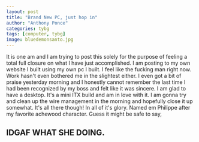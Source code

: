 ```yaml
---
layout: post
title: "Brand New PC, just hop in"
author: "Anthony Ponce"
categories: tybg
tags: [computer, tybg]
image: bluedemonsanto.jpg
---
```


It is one am and I am trying to post this solely for the purpose of feeling a total full closure on what I have just accomplished. I am posting to my own website I built using my own pc I built. I feel like the fucking man right now. Work hasn't even bothered me in the slightest either. I even got a bit of praise yesterday morning and I honestly cannot remember the last time I had been recognized by my boss and felt like it was sincere. I am glad to have a desktop. It's a mini ITX build and am in love with it. I am gonna try and clean up the wire management in the morning and hopefully close it up somewhat. It's all there though! In all of it's glory. Named em Philippe after my favorite achewood character. Guess it might be safe to say, 

## IDGAF WHAT SHE DOING.
